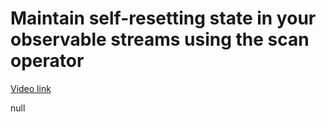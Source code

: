 # Maintain self-resetting state in your observable streams using the scan operator

[Video link](https://www.egghead.io/lessons/egghead-maintain-self-resetting-state-in-your-observable-streams-using-the-scan-operator)

null
